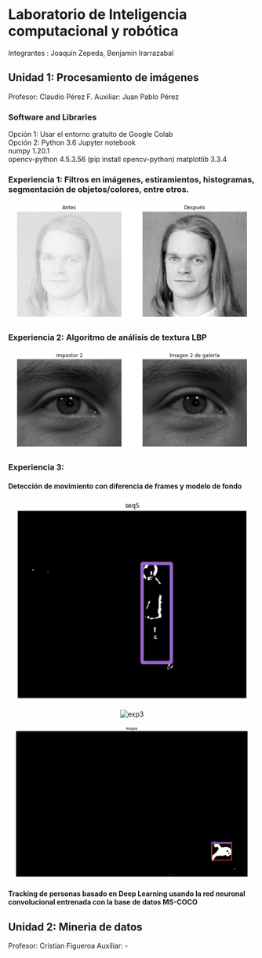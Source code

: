 # Laboratorio de Inteligencia computacional y robótica 
Integrantes : Joaquin Zepeda, Benjamin Irarrazabal  

## Unidad 1: Procesamiento de imágenes
Profesor: Claudio Pérez F.
Auxiliar: Juan Pablo Pérez 


### Software and Libraries
   Opción 1: Usar el entorno gratuito de Google Colab  
   Opción 2: Python 3.6 Jupyter notebook   
   numpy   1.20.1  
   opencv-python  4.5.3.56 (pip install opencv-python)
   matplotlib    3.3.4  


### Experiencia 1: Filtros en imágenes, estiramientos, histogramas, segmentación de objetos/colores, entre otros.

 <p align="center">
  <img src="bin/exp1.png" width="480"  title="exp1">
 </p>

### Experiencia 2: Algoritmo de análisis de textura LBP 


 <p align="center">
  <img src="bin/exp2.png" width="480"  title="exp2">
 </p>

### Experiencia 3: 
#### Detección de movimiento con diferencia de frames y modelo de fondo 

 <p align="center">
  <img src="bin/exp3.png" width="480"  title="exp3">
 </p>
 

  <p align="center">
  <img src="bin/ results_seq6.gif" width="480"  title="exp3">
 </p>
 
 
 <p align="center">
  <img src="bin/exp3-1.png" width="480"  title="exp3-1">
 </p>



#### Tracking de personas basado en Deep Learning usando la red neuronal convolucional entrenada con la base de datos MS-COCO

## Unidad 2: Mineria de datos
Profesor: Cristian Figueroa
Auxiliar: -

